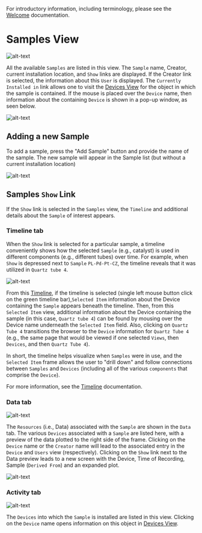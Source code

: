 For introductory information, including terminology, please see the [Welcome](/doc/WELCOME) documentation.

# Samples View

![alt-text](docs/images/Samples.png)

All the available `Samples` are listed in this view. The `Sample` name, Creator, current installation location, and `Show` links are displayed. If the Creator link is selected, the information about this `User` is displayed. The `Currently Installed in` link allows one to visit the [Devices View](/doc/DEVICES) for the object in which the sample is contained. If the mouse is placed over the `Device` name, then information about the containing `Device` is shown in a pop-up window, as seen below.

![alt-text](docs/images/Samples-CurrentlyInstalled-MouseOver.png)

## Adding a new Sample

To add a sample, press the "Add Sample" button and provide the name of the sample. The new sample will appear in the Sample list (but without a current installation location)

![alt-text](docs/images/Samples-AddASample.png)

## Samples `Show` Link

If the `Show` link is selected in the `Samples` view, the `Timeline` and additional details about the `Sample` of interest appears.

### Timeline tab

When the `Show` link is selected for a particular sample, a timeline conveniently shows how the selected `Sample` (e.g., catalyst) is used in different components (e.g., different tubes) over time. For example, when `Show` is depressed next to `Sample` `PL-Pd-Pt-CZ`, the timeline reveals that it was utilized in `Quartz tube 4`.

![alt-text](docs/images/Samples-Show-Timeline.png)

From this [Timeline](/doc/TIMELINE), if the timeline is selected (single left mouse button click on the green timeline bar),`Selected Item` information about the Device containing the `Sample` appears beneath the timeline. Then, from this `Selected Item` view, additional information about the Device containing the sample (in this case, `Quartz tube 4`) can be found by mousing over the Device name underneath the `Selected Item` field. Also, clicking on `Quartz Tube 4` transitions the browser to the `Device` information for `Quartz Tube 4` (e.g., the same page that would be viewed if one selected `Views`, then `Devices`, and then `Quartz Tube 4`).

In short, the timeline helps visualize when `Samples` were in use, and the `Selected Item` frame allows the user to "drill down" and follow connections between `Samples` and `Devices` (including all of the various `components` that comprise the `Device`).

For more information, see the [Timeline](/doc/TIMELINE) documentation.

### Data tab

![alt-text](docs/images/Samples-Data.png)

The `Resources` (i.e., Data) associated with the `Sample` are shown in the `Data` tab. The various `Devices` associated with a `Sample` are listed here, with a preview of the data plotted to the right side of the frame. Clicking on the `Device` name or the `Creator` name will lead to the associated entry in the `Device` and `Users` view (respectively). Clicking on the `Show` link next to the Data preview leads to a new screen with the Device, Time of Recording, Sample (`Derived From`) and an expanded plot.

![alt-text](docs/images/Samples-Data-Show.png)

### Activity tab

![alt-text](docs/images/Samples-Activity.png)

The `Devices` into which the `Sample` is installed are listed in this view. Clicking on the `Device` name opens information on this object in [Devices View](/doc/DEVICES).
